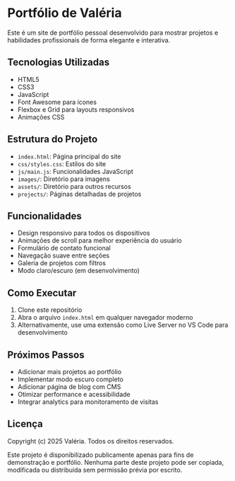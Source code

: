 # Portfólio de Valéria

Este é um site de portfólio pessoal desenvolvido para mostrar projetos e habilidades profissionais de forma elegante e interativa.

## Tecnologias Utilizadas

- HTML5
- CSS3
- JavaScript
- Font Awesome para ícones
- Flexbox e Grid para layouts responsivos
- Animações CSS

## Estrutura do Projeto

- `index.html`: Página principal do site
- `css/styles.css`: Estilos do site
- `js/main.js`: Funcionalidades JavaScript
- `images/`: Diretório para imagens
- `assets/`: Diretório para outros recursos
- `projects/`: Páginas detalhadas de projetos

## Funcionalidades

- Design responsivo para todos os dispositivos
- Animações de scroll para melhor experiência do usuário
- Formulário de contato funcional
- Navegação suave entre seções
- Galeria de projetos com filtros
- Modo claro/escuro (em desenvolvimento)

## Como Executar

1. Clone este repositório
2. Abra o arquivo `index.html` em qualquer navegador moderno
3. Alternativamente, use uma extensão como Live Server no VS Code para desenvolvimento

## Próximos Passos

- Adicionar mais projetos ao portfólio
- Implementar modo escuro completo
- Adicionar página de blog com CMS
- Otimizar performance e acessibilidade
- Integrar analytics para monitoramento de visitas

## Licença

Copyright (c) 2025 Valéria. Todos os direitos reservados.

Este projeto é disponibilizado publicamente apenas para fins de demonstração e portfólio. 
Nenhuma parte deste projeto pode ser copiada, modificada ou distribuída sem permissão prévia por escrito.
